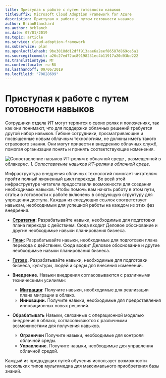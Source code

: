 ```yaml
---
title: Приступая к работе с путем готовности навыков
titleSuffix: Microsoft Cloud Adoption Framework for Azure
description: Приступая к работе с путем готовности навыков
author: BrianBlanchard
ms.author: brblanch
ms.date: 07/01/2019
ms.topic: article
ms.service: cloud-adoption-framework
ms.subservice: plan
ms.openlocfilehash: 9be3818dd12dff913aae6a2eef86587d869ce5a1
ms.sourcegitcommit: a26c27ed72ac89198231ec4b11917a20d03bd222
ms.translationtype: MT
ms.contentlocale: ru-RU
ms.lasthandoff: 09/06/2019
ms.locfileid: "70828699"
---
```

# <a name="getting-started-on-a-skills-readiness-path"></a>Приступая к работе с путем готовности навыков

Сотрудники отдела ИТ могут терпится о своих ролях и положениях, так как они понимают, что для поддержки облачных решений требуется другой набор навыков. Гибкие сотрудники, просматривающие и посвященные новым облачным технологиям, не должны иметь такого страхового знания. Они могут привести к внедрению облачных служб, помогая организации понять и принять соответствующие изменения.

![Сопоставление навыков ИТ-ролям в облачной среде](../_images/skills-guidance.png)
, размещенной в облаке*рис. 1. Сопоставление навыков ИТ-ролям в облачной среде.*

Инфраструктура внедрения облачных технологий помогает читателям пройти полный жизненный цикл перехода. Во всей этой инфраструктуре читатели предоставили возможности для создания необходимых навыков. Чтобы помочь вам начать работу в этом пути, статьи о готовности к работе включены в следующую структуру для упрощения доступа. Каждая из следующих ссылок соответствует навыкам, необходимым для успешной работы на каждом из этих фаз внедрения.

- **[Стратегия](../business-strategy/suggested-skills.md):** Разрабатывайте навыки, необходимые для подготовки плана перехода с действием. Сюда входит Деловое обоснование и другие необходимые навыки планирования бизнеса.
- **[План](./suggested-skills.md):** Разрабатывайте навыки, необходимые для подготовки плана перехода с действием. Сюда входит Деловое обоснование и другие необходимые навыки планирования бизнеса.
- **[Готово](../ready/suggested-skills.md).** Разрабатывайте навыки, необходимые для подготовки бизнеса, культуры, людей и среды для внесения изменений.

- **Внедрение.** Навыки внедрения согласовываются с различными техническими усилиями:
  - **[Миграция](../migrate/expanded-scope/suggested-skills.md):** Получите навыки, необходимые для реализации плана миграции в облако.
  - **Инновации.** Получите навыки, необходимые для предоставления инновационных новых решений.

- **Обрабатывать** Навыки, связанные с операционной моделью внедрения в облако, согласовываются с различными возможностями для получения навыков.
  - **Ограничен** Получите навыки, необходимые для контроля облачной среды.
  - **Управление.** Получите навыки, необходимые для управления облачной средой.

Каждый из предыдущих путей обучения использует возможности нескольких типов мультимедиа для максимального приобретения базы знаний.
